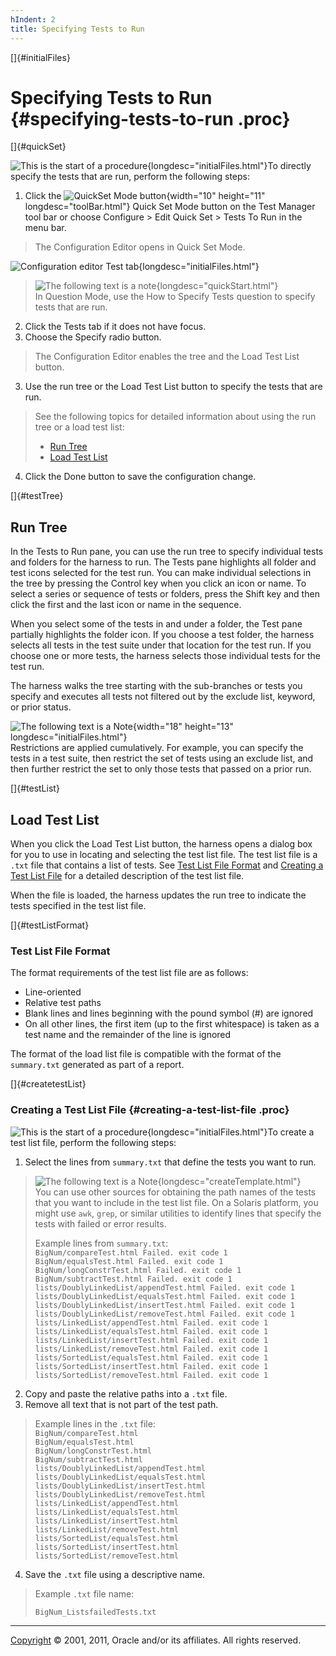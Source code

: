 ```yaml
---
hIndent: 2
title: Specifying Tests to Run
---
```


[]{#initialFiles}

# Specifying Tests to Run {#specifying-tests-to-run .proc}

[]{#quickSet}

![This is the start of a procedure](../../images/hg_proc.gif){longdesc="initialFiles.html"}To
directly specify the tests that are run, perform the following steps:

1.  Click the ![QuickSet Mode button](../../images/stdValues_button.gif){width="10" height="11"
    longdesc="toolBar.html"} Quick Set Mode button on the Test Manager tool bar or choose Configure
    \> Edit Quick Set \> Tests To Run in the menu bar.

> The Configuration Editor opens in Quick Set Mode.

![Configuration editor Test tab](../../images/JT4testsTabConfigEd.gif){longdesc="initialFiles.html"}

> ![The following text is a note](../../images/hg_note.gif){longdesc="quickStart.html"}\
> In Question Mode, use the How to Specify Tests question to specify tests that are run.

2.  Click the Tests tab if it does not have focus.
3.  Choose the Specify radio button.

> The Configuration Editor enables the tree and the Load Test List button.

3.  Use the run tree or the Load Test List button to specify the tests that are run.

> See the following topics for detailed information about using the run tree or a load test list:
>
> -   [Run Tree](#testTree)
> -   [Load Test List](#testList)

4.  Click the Done button to save the configuration change.

[]{#testTree}

## Run Tree

In the Tests to Run pane, you can use the run tree to specify individual tests and folders for the
harness to run. The Tests pane highlights all folder and test icons selected for the test run. You
can make individual selections in the tree by pressing the Control key when you click an icon or
name. To select a series or sequence of tests or folders, press the Shift key and then click the
first and the last icon or name in the sequence.

When you select some of the tests in and under a folder, the Test pane partially highlights the
folder icon. If you choose a test folder, the harness selects all tests in the test suite under that
location for the test run. If you choose one or more tests, the harness selects those individual
tests for the test run.

The harness walks the tree starting with the sub-branches or tests you specify and executes all
tests not filtered out by the exclude list, keyword, or prior status.

![The following text is a Note](../../images/hg_note.gif){width="18" height="13"
longdesc="initialFiles.html"}\
Restrictions are applied cumulatively. For example, you can specify the tests in a test suite, then
restrict the set of tests using an exclude list, and then further restrict the set to only those
tests that passed on a prior run.

[]{#testList}

## Load Test List

When you click the Load Test List button, the harness opens a dialog box for you to use in locating
and selecting the test list file. The test list file is a `.txt` file that contains a list of tests.
See [Test List File Format](#testListFormat) and [Creating a Test List File](#createtestList) for a
detailed description of the test list file.

When the file is loaded, the harness updates the run tree to indicate the tests specified in the
test list file.

[]{#testListFormat}

### Test List File Format

The format requirements of the test list file are as follows:

-   Line-oriented
-   Relative test paths
-   Blank lines and lines beginning with the pound symbol (#) are ignored
-   On all other lines, the first item (up to the first whitespace) is taken as a test name and the
    remainder of the line is ignored

The format of the load list file is compatible with the format of the `summary.txt` generated as
part of a report.

[]{#createtestList}

### Creating a Test List File {#creating-a-test-list-file .proc}

![This is the start of a procedure](../../images/hg_proc.gif){longdesc="initialFiles.html"}To create
a test list file, perform the following steps:

1.  Select the lines from `summary.txt` that define the tests you want to run.

> ![The following text is a Note](../../images/hg_note.gif){longdesc="createTemplate.html"}\
> You can use other sources for obtaining the path names of the tests that you want to include in
> the test list file. On a Solaris platform, you might use `awk`, `grep`, or similar utilities to
> identify lines that specify the tests with failed or error results.
>
> Example lines from `summary.txt`:\
> `BigNum/compareTest.html Failed. exit code 1`\
> `BigNum/equalsTest.html Failed. exit code 1`\
> `BigNum/longConstrTest.html Failed. exit code 1`\
> `BigNum/subtractTest.html Failed. exit code 1`\
> `lists/DoublyLinkedList/appendTest.html Failed. exit code 1`\
> `lists/DoublyLinkedList/equalsTest.html Failed. exit code 1`\
> `lists/DoublyLinkedList/insertTest.html Failed. exit code 1`\
> `lists/DoublyLinkedList/removeTest.html Failed. exit code 1`\
> `lists/LinkedList/appendTest.html Failed. exit code 1`\
> `lists/LinkedList/equalsTest.html Failed. exit code 1`\
> `lists/LinkedList/insertTest.html Failed. exit code 1`\
> `lists/LinkedList/removeTest.html Failed. exit code 1`\
> `lists/SortedList/equalsTest.html Failed. exit code 1`\
> `lists/SortedList/insertTest.html Failed. exit code 1`\
> `lists/SortedList/removeTest.html Failed. exit code 1`

2.  Copy and paste the relative paths into a `.txt` file.
3.  Remove all text that is not part of the test path.

> Example lines in the `.txt` file:\
> `BigNum/compareTest.html`\
> `BigNum/equalsTest.html`\
> `BigNum/longConstrTest.html`\
> `BigNum/subtractTest.html`\
> `lists/DoublyLinkedList/appendTest.html`\
> `lists/DoublyLinkedList/equalsTest.html`\
> `lists/DoublyLinkedList/insertTest.html`\
> `lists/DoublyLinkedList/removeTest.html`\
> `lists/LinkedList/appendTest.html`\
> `lists/LinkedList/equalsTest.html`\
> `lists/LinkedList/insertTest.html`\
> `lists/LinkedList/removeTest.html`\
> `lists/SortedList/equalsTest.html`\
> `lists/SortedList/insertTest.html`\
> `lists/SortedList/removeTest.html`

4.  Save the `.txt` file using a descriptive name.

> Example `.txt` file name:
>
> `BigNum_ListsfailedTests.txt`

----------------------------------------------------------------------------------------------------

[Copyright](../copyright.html) © 2001, 2011, Oracle and/or its affiliates. All rights reserved.
